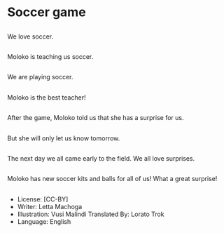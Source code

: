 # Soccer game

##
We love soccer.

##
Moloko is teaching us
soccer.

##
We are playing soccer.

##
Moloko is the best
teacher!

##
After the game,
Moloko told us that
she has a surprise for
us.

##
But she will only let us
know tomorrow.

##
The next day we all
came early to the field.
We all love surprises.

##
Moloko has new soccer
kits and balls for all of
us!
What a great surprise!

##
* License: [CC-BY]
* Writer: Letta Machoga
* Illustration: Vusi Malindi
Translated By: Lorato Trok
* Language: English
